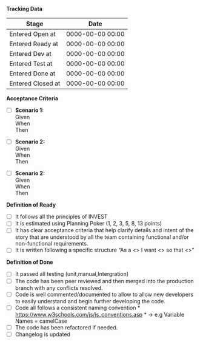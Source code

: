 **Tracking Data**

| Stage | Date |
| ------ | ------ |
| Entered Open at | 0000-00-00 00:00 |
| Entered Ready at | 0000-00-00 00:00 |
| Entered Dev at | 0000-00-00 00:00 |
| Entered Test at | 0000-00-00 00:00 |
| Entered Done at | 0000-00-00 00:00 |
| Entered Closed at | 0000-00-00 00:00 |

**Acceptance Criteria**

- [ ] **Scenario 1:** \
Given \
When \
Then

- [ ] **Scenario 2:** \
Given \
When \
Then

- [ ] **Scenario 2:** \
Given \
When \
Then

**Definition of Ready**
- [ ] It follows all the principles of INVEST
- [ ] It is estimated using Planning Poker (1, 2, 3, 5, 8, 13 points)
- [ ] It has clear acceptance criteria that help clarify details and intent of the story that are understood by all the 
team containing functional and/or non-functional requirements.
- [ ] It is written following a specific structure “As a <> I want <> so that <>”

**Definition of Done**
- [ ] It passed all  testing (unit,manual,Intergration)
- [ ] The code has been peer reviewed and then merged into the production branch with any conflicts resolved. 
- [ ] Code is well commented/documented to allow to allow new developers to easily understand and begin further developing the code.
- [ ] Code all follows a consistent naming convention *  https://www.w3schools.com/js/js_conventions.asp * ->  e.g Variable Names = camelCase
- [ ] The code has been refactored if needed.
- [ ] Changelog is updated

